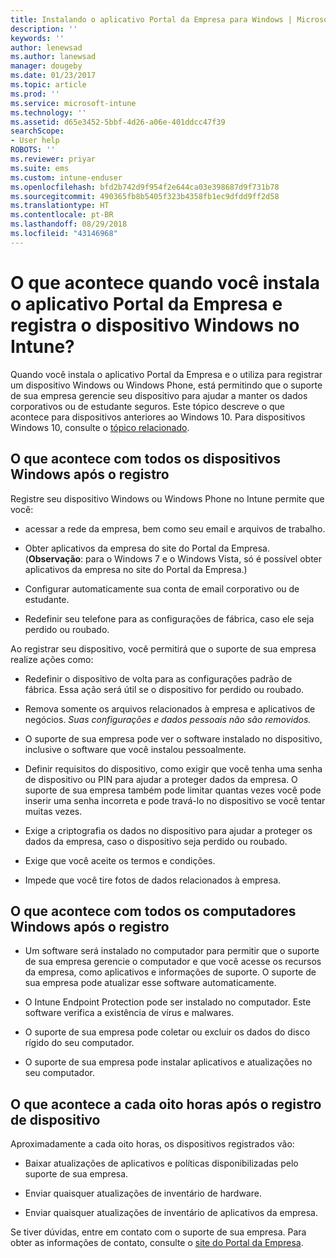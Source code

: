 ```yaml
---
title: Instalando o aplicativo Portal da Empresa para Windows | Microsoft Docs
description: ''
keywords: ''
author: lenewsad
ms.author: lanewsad
manager: dougeby
ms.date: 01/23/2017
ms.topic: article
ms.prod: ''
ms.service: microsoft-intune
ms.technology: ''
ms.assetid: d65e3452-5bbf-4d26-a06e-401ddcc47f39
searchScope:
- User help
ROBOTS: ''
ms.reviewer: priyar
ms.suite: ems
ms.custom: intune-enduser
ms.openlocfilehash: bfd2b742d9f954f2e644ca03e398687d9f731b78
ms.sourcegitcommit: 490365fb8b5405f323b4358fb1ec9dfdd9ff2d58
ms.translationtype: HT
ms.contentlocale: pt-BR
ms.lasthandoff: 08/29/2018
ms.locfileid: "43146968"
---
```

# <a name="what-happens-if-you-install-the-company-portal-app-and-enroll-your-windows-device-in-intune"></a>O que acontece quando você instala o aplicativo Portal da Empresa e registra o dispositivo Windows no Intune?

Quando você instala o aplicativo Portal da Empresa e o utiliza para registrar um dispositivo Windows ou Windows Phone, está permitindo que o suporte de sua empresa gerencie seu dispositivo para ajudar a manter os dados corporativos ou de estudante seguros. Este tópico descreve o que acontece para dispositivos anteriores ao Windows 10. Para dispositivos Windows 10, consulte o [tópico relacionado](what-happens-if-you-install-the-company-portal-app-and-enroll-your-device-in-intune-windows10.md).

## <a name="what-happens-to-all-windows-devices-after-enrollment"></a>O que acontece com todos os dispositivos Windows após o registro
Registre seu dispositivo Windows ou Windows Phone no Intune permite que você:

-   acessar a rede da empresa, bem como seu email e arquivos de trabalho.

-   Obter aplicativos da empresa do site do Portal da Empresa. (__Observação__: para o Windows 7 e o Windows Vista, só é possível obter aplicativos da empresa no site do Portal da Empresa.)

-   Configurar automaticamente sua conta de email corporativo ou de estudante.

-   Redefinir seu telefone para as configurações de fábrica, caso ele seja perdido ou roubado.

Ao registrar seu dispositivo, você permitirá que o suporte de sua empresa realize ações como:

-   Redefinir o dispositivo de volta para as configurações padrão de fábrica. Essa ação será útil se o dispositivo for perdido ou roubado.

-   Remova somente os arquivos relacionados à empresa e aplicativos de negócios. *Suas configurações e dados pessoais não são removidos.*

-   O suporte de sua empresa pode ver o software instalado no dispositivo, inclusive o software que você instalou pessoalmente.

-   Definir requisitos do dispositivo, como exigir que você tenha uma senha de dispositivo ou PIN para ajudar a proteger dados da empresa. O suporte de sua empresa também pode limitar quantas vezes você pode inserir uma senha incorreta e pode travá-lo no dispositivo se você tentar muitas vezes.

-   Exige a criptografia os dados no dispositivo para ajudar a proteger os dados da empresa, caso o dispositivo seja perdido ou roubado.

-   Exige que você aceite os termos e condições.

-   Impede que você tire fotos de dados relacionados à empresa.

## <a name="what-happens-to-all-windows-pcs-after-enrollment"></a>O que acontece com todos os computadores Windows após o registro

-  Um software será instalado no computador para permitir que o suporte de sua empresa gerencie o computador e que você acesse os recursos da empresa, como aplicativos e informações de suporte. O suporte de sua empresa pode atualizar esse software automaticamente.

-  O Intune Endpoint Protection pode ser instalado no computador. Este software verifica a existência de vírus e malwares.

-  O suporte de sua empresa pode coletar ou excluir os dados do disco rígido do seu computador.

-  O suporte de sua empresa pode instalar aplicativos e atualizações no seu computador.

## <a name="what-happens-every-eight-hours-after-device-enrollment"></a>O que acontece a cada oito horas após o registro de dispositivo

Aproximadamente a cada oito horas, os dispositivos registrados vão:

-   Baixar atualizações de aplicativos e políticas disponibilizadas pelo suporte de sua empresa.

-   Enviar quaisquer atualizações de inventário de hardware.

-   Enviar quaisquer atualizações de inventário de aplicativos da empresa.

Se tiver dúvidas, entre em contato com o suporte de sua empresa. Para obter as informações de contato, consulte o [site do Portal da Empresa](https://go.microsoft.com/fwlink/?linkid=2010980).
